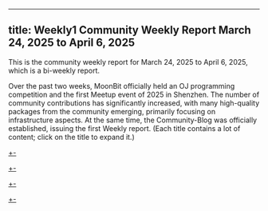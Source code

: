 
---
title: Weekly1 Community Weekly Report March 24, 2025 to April 6, 2025
---

This is the community weekly report for March 24, 2025 to April 6, 2025, which is a bi-weekly report.

Over the past two weeks, MoonBit officially held an OJ programming competition and the first Meetup event of 2025 in Shenzhen. The number of community contributions has significantly increased, with many high-quality packages from the community emerging, primarily focusing on infrastructure aspects. At the same time, the Community-Blog was officially established, issuing the first Weekly report. (Each title contains a lot of content; click on the title to expand it.)

[+-](/weekly/weekly1/official.md#:embed)

[+-](/weekly/weekly1/projects.md#:embed)

[+-](/weekly/weekly1/packages.md#:embed)

[+-](/weekly/weekly1/community.md#:embed)
